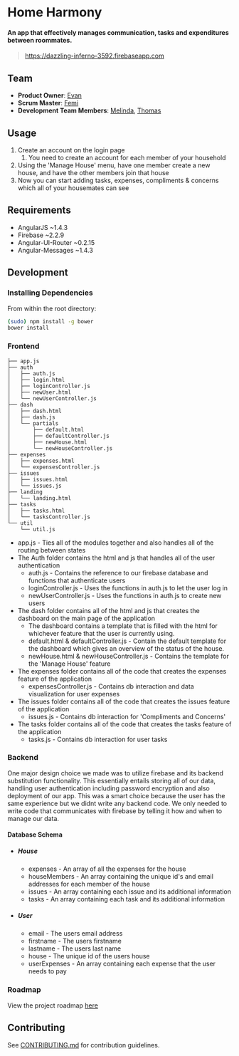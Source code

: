 # Home Harmony
#### An app that effectively manages communication, tasks and expenditures between roommates.
> https://dazzling-inferno-3592.firebaseapp.com

## Team

  - __Product Owner__: [Evan](https://github.com/MetaEvan)
  - __Scrum Master__: [Femi](https://github.com/femi-saliu)
  - __Development Team Members__: [Melinda](https://github.com/msarnicki), [Thomas](https://github.com/tgreenhalgh)



## Usage

1. Create an account on the login page
    1. You need to create an account for each member of your household
2. Using the 'Manage House' menu, have one member create a new house, and have the other members join that house
3. Now you can start adding tasks, expenses, compliments & concerns which all of your housemates can see

## Requirements

- AngularJS ~1.4.3
- Firebase ~2.2.9
- Angular-UI-Router ~0.2.15
- Angular-Messages ~1.4.3

## Development

### Installing Dependencies

From within the root directory:

```sh
(sudo) npm install -g bower
bower install
```

### Frontend

```
├── app.js
├── auth
│   ├── auth.js
│   ├── login.html
│   ├── loginController.js
│   ├── newUser.html
│   └── newUserController.js
├── dash
│   ├── dash.html
│   ├── dash.js
│   └── partials
│       ├── default.html
│       ├── defaultController.js
│       ├── newHouse.html
│       └── newHouseController.js
├── expenses
│   ├── expenses.html
│   └── expensesController.js
├── issues
│   ├── issues.html
│   └── issues.js
├── landing
│   └── landing.html
├── tasks
│   ├── tasks.html
│   └── tasksController.js
└── util
    └── util.js
```
* app.js - Ties all of the modules together and also handles all of the routing between states
* The Auth folder contains the html and js that handles all of the user authentication
  * auth.js - Contains the reference to our firebase database and functions that authenticate users
  * loginController.js - Uses the functions in auth.js to let the user log in
  * newUserController.js - Uses the functions in auth.js to create new users
* The dash folder contains all of the html and js that creates the dashboard on the main page of the application
  * The dashboard contains a template that is filled with the html for whichever feature that the user is currently using.
  * default.html & defaultController.js - Contain the default template for the dashboard which gives an overview of the status of the house.
  * newHouse.html & newHouseController.js - Contains the template for the 'Manage House' feature
* The expenses folder contains all of the code that creates the expenses feature of the application
  * expensesController.js - Contains db interaction and data visualization for user expenses
* The issues folder contains all of the code that creates the issues feature of the application
  * issues.js - Contains db interaction for 'Compliments and Concerns'
* The tasks folder contains all of the code that creates the tasks feature of the application
  * tasks.js - Contains db interaction for user tasks

### Backend

One major design choice we made was to utilize firebase and its backend substitution functionality. This essentially entails storing all of our data, handling user authentication including password encryption and also deployment of our app. This was a smart choice because the user has the same experience but we didnt write any backend code. We only needed to write code that communicates with firebase by telling it how and when to manage our data.

#### Database Schema

* ##### House
  * expenses - An array of all the expenses for the house
  * houseMembers - An array containing the unique id's and email addresses for each member of the house
  * issues - An array containing each issue and its additional information 
  * tasks - An array containing each task and its additional information

* ##### User
  * email - The users email address
  * firstname - The users firstname
  * lastname - The users last name
  * house - The unique id of the users house
  * userExpenses - An array containing each expense that the user needs to pay


### Roadmap

View the project roadmap [here](https://github.com/pleasant-puente/pleasant-puente/issues)


## Contributing

See [CONTRIBUTING.md](https://github.com/pleasant-puente/pleasant-puente/blob/master/docs/CONTRIBUTING.md) for contribution guidelines.
